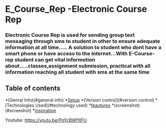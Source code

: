 # E_Course_Rep -Electronic Course Rep 

### Electronic Course Rep  is used for sending group text messaging through sms to student in other to ensure adequate information at all time..... A solution to student who dont have a smart phone or have  access to the internet...With E-Course-rep student can get vital informotion about.....classes,assignment submission, practical with all information reaching all student with sms at the same time

## Table of contents
*(Genral Info)(#general info)
*[Setup](#setup)
*[Version control](#version control)
*[Technologies Used](#technology used)
*[feautures](#features)
*(screenshot)(#screeshot)
*[inspiration](#inspiration)



Youtube: https://youtu.be/PpYcBWf1tFU
